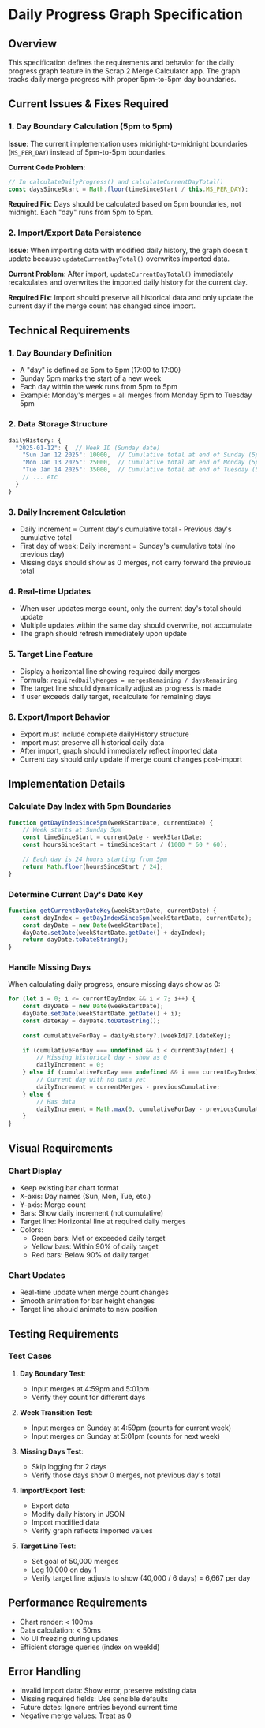 # Daily Progress Graph Specification

## Overview
This specification defines the requirements and behavior for the daily progress graph feature in the Scrap 2 Merge Calculator app. The graph tracks daily merge progress with proper 5pm-to-5pm day boundaries.

## Current Issues & Fixes Required

### 1. Day Boundary Calculation (5pm to 5pm)
**Issue**: The current implementation uses midnight-to-midnight boundaries (`MS_PER_DAY`) instead of 5pm-to-5pm boundaries.

**Current Code Problem**:
```javascript
// In calculateDailyProgress() and calculateCurrentDayTotal()
const daysSinceStart = Math.floor(timeSinceStart / this.MS_PER_DAY);
```

**Required Fix**: Days should be calculated based on 5pm boundaries, not midnight. Each "day" runs from 5pm to 5pm.

### 2. Import/Export Data Persistence
**Issue**: When importing data with modified daily history, the graph doesn't update because `updateCurrentDayTotal()` overwrites imported data.

**Current Problem**: After import, `updateCurrentDayTotal()` immediately recalculates and overwrites the imported daily history for the current day.

**Required Fix**: Import should preserve all historical data and only update the current day if the merge count has changed since import.

## Technical Requirements

### 1. Day Boundary Definition
- A "day" is defined as 5pm to 5pm (17:00 to 17:00)
- Sunday 5pm marks the start of a new week
- Each day within the week runs from 5pm to 5pm
- Example: Monday's merges = all merges from Monday 5pm to Tuesday 5pm

### 2. Data Storage Structure
```javascript
dailyHistory: {
  "2025-01-12": {  // Week ID (Sunday date)
    "Sun Jan 12 2025": 10000,  // Cumulative total at end of Sunday (5pm Monday)
    "Mon Jan 13 2025": 25000,  // Cumulative total at end of Monday (5pm Tuesday)
    "Tue Jan 14 2025": 35000,  // Cumulative total at end of Tuesday (5pm Wednesday)
    // ... etc
  }
}
```

### 3. Daily Increment Calculation
- Daily increment = Current day's cumulative total - Previous day's cumulative total
- First day of week: Daily increment = Sunday's cumulative total (no previous day)
- Missing days should show as 0 merges, not carry forward the previous total

### 4. Real-time Updates
- When user updates merge count, only the current day's total should update
- Multiple updates within the same day should overwrite, not accumulate
- The graph should refresh immediately upon update

### 5. Target Line Feature
- Display a horizontal line showing required daily merges
- Formula: `requiredDailyMerges = mergesRemaining / daysRemaining`
- The target line should dynamically adjust as progress is made
- If user exceeds daily target, recalculate for remaining days

### 6. Export/Import Behavior
- Export must include complete dailyHistory structure
- Import must preserve all historical daily data
- After import, graph should immediately reflect imported data
- Current day should only update if merge count changes post-import

## Implementation Details

### Calculate Day Index with 5pm Boundaries
```javascript
function getDayIndexSince5pm(weekStartDate, currentDate) {
    // Week starts at Sunday 5pm
    const timeSinceStart = currentDate - weekStartDate;
    const hoursSinceStart = timeSinceStart / (1000 * 60 * 60);
    
    // Each day is 24 hours starting from 5pm
    return Math.floor(hoursSinceStart / 24);
}
```

### Determine Current Day's Date Key
```javascript
function getCurrentDayDateKey(weekStartDate, currentDate) {
    const dayIndex = getDayIndexSince5pm(weekStartDate, currentDate);
    const dayDate = new Date(weekStartDate);
    dayDate.setDate(weekStartDate.getDate() + dayIndex);
    return dayDate.toDateString();
}
```

### Handle Missing Days
When calculating daily progress, ensure missing days show as 0:
```javascript
for (let i = 0; i <= currentDayIndex && i < 7; i++) {
    const dayDate = new Date(weekStartDate);
    dayDate.setDate(weekStartDate.getDate() + i);
    const dateKey = dayDate.toDateString();
    
    const cumulativeForDay = dailyHistory?.[weekId]?.[dateKey];
    
    if (cumulativeForDay === undefined && i < currentDayIndex) {
        // Missing historical day - show as 0
        dailyIncrement = 0;
    } else if (cumulativeForDay === undefined && i === currentDayIndex) {
        // Current day with no data yet
        dailyIncrement = currentMerges - previousCumulative;
    } else {
        // Has data
        dailyIncrement = Math.max(0, cumulativeForDay - previousCumulative);
    }
}
```

## Visual Requirements

### Chart Display
- Keep existing bar chart format
- X-axis: Day names (Sun, Mon, Tue, etc.)
- Y-axis: Merge count
- Bars: Show daily increment (not cumulative)
- Target line: Horizontal line at required daily merges
- Colors: 
  - Green bars: Met or exceeded daily target
  - Yellow bars: Within 90% of daily target
  - Red bars: Below 90% of daily target

### Chart Updates
- Real-time update when merge count changes
- Smooth animation for bar height changes
- Target line should animate to new position

## Testing Requirements

### Test Cases
1. **Day Boundary Test**: 
   - Input merges at 4:59pm and 5:01pm
   - Verify they count for different days

2. **Week Transition Test**:
   - Input merges on Sunday at 4:59pm (counts for current week)
   - Input merges on Sunday at 5:01pm (counts for next week)

3. **Missing Days Test**:
   - Skip logging for 2 days
   - Verify those days show 0 merges, not previous day's total

4. **Import/Export Test**:
   - Export data
   - Modify daily history in JSON
   - Import modified data
   - Verify graph reflects imported values

5. **Target Line Test**:
   - Set goal of 50,000 merges
   - Log 10,000 on day 1
   - Verify target line adjusts to show (40,000 / 6 days) = 6,667 per day

## Performance Requirements
- Chart render: < 100ms
- Data calculation: < 50ms
- No UI freezing during updates
- Efficient storage queries (index on weekId)

## Error Handling
- Invalid import data: Show error, preserve existing data
- Missing required fields: Use sensible defaults
- Future dates: Ignore entries beyond current time
- Negative merge values: Treat as 0